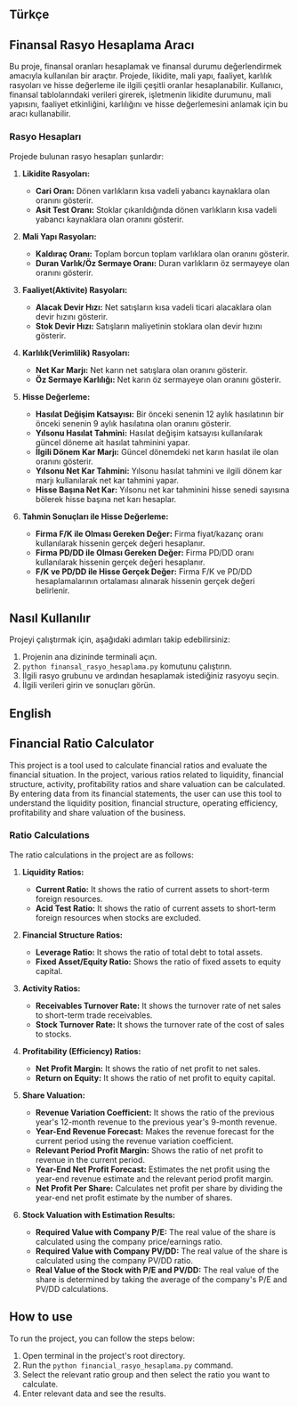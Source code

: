 ## Türkçe
## Finansal Rasyo Hesaplama Aracı


Bu proje, finansal oranları hesaplamak ve finansal durumu değerlendirmek amacıyla kullanılan bir araçtır. Projede, likidite, mali yapı, faaliyet, karlılık rasyoları ve hisse değerleme ile ilgili çeşitli oranlar hesaplanabilir. Kullanıcı, finansal tablolarındaki verileri girerek, işletmenin likidite durumunu, mali yapısını, faaliyet etkinliğini, karlılığını ve hisse değerlemesini anlamak için bu aracı kullanabilir.

### Rasyo Hesapları

Projede bulunan rasyo hesapları şunlardır:

1. **Likidite Rasyoları:**
   - **Cari Oran:** Dönen varlıkların kısa vadeli yabancı kaynaklara olan oranını gösterir.
   - **Asit Test Oranı:** Stoklar çıkarıldığında dönen varlıkların kısa vadeli yabancı kaynaklara olan oranını gösterir.

2. **Mali Yapı Rasyoları:**
   - **Kaldıraç Oranı:** Toplam borcun toplam varlıklara olan oranını gösterir.
   - **Duran Varlık/Öz Sermaye Oranı:** Duran varlıkların öz sermayeye olan oranını gösterir.

3. **Faaliyet(Aktivite) Rasyoları:**
   - **Alacak Devir Hızı:** Net satışların kısa vadeli ticari alacaklara olan devir hızını gösterir.
   - **Stok Devir Hızı:** Satışların maliyetinin stoklara olan devir hızını gösterir.

4. **Karlılık(Verimlilik) Rasyoları:**
   - **Net Kar Marjı:** Net karın net satışlara olan oranını gösterir.
   - **Öz Sermaye Karlılığı:** Net karın öz sermayeye olan oranını gösterir.

5. **Hisse Değerleme:**
   - **Hasılat Değişim Katsayısı:** Bir önceki senenin 12 aylık hasılatının bir önceki senenin 9 aylık hasılatına olan oranını gösterir.
   - **Yılsonu Hasılat Tahmini:** Hasılat değişim katsayısı kullanılarak güncel döneme ait hasılat tahminini yapar.
   - **İlgili Dönem Kar Marjı:** Güncel dönemdeki net karın hasılat ile olan oranını gösterir.
   - **Yılsonu Net Kar Tahmini:** Yılsonu hasılat tahmini ve ilgili dönem kar marjı kullanılarak net kar tahmini yapar.
   - **Hisse Başına Net Kar:** Yılsonu net kar tahminini hisse senedi sayısına bölerek hisse başına net karı hesaplar.

6. **Tahmin Sonuçları ile Hisse Değerleme:**
   - **Firma F/K ile Olması Gereken Değer:** Firma fiyat/kazanç oranı kullanılarak hissenin gerçek değeri hesaplanır.
   - **Firma PD/DD ile Olması Gereken Değer:** Firma PD/DD oranı kullanılarak hissenin gerçek değeri hesaplanır.
   - **F/K ve PD/DD ile Hisse Gerçek Değer:** Firma F/K ve PD/DD hesaplamalarının ortalaması alınarak hissenin gerçek değeri belirlenir.

## Nasıl Kullanılır

Projeyi çalıştırmak için, aşağıdaki adımları takip edebilirsiniz:

1. Projenin ana dizininde terminali açın.
2. `python finansal_rasyo_hesaplama.py` komutunu çalıştırın.
3. İlgili rasyo grubunu ve ardından hesaplamak istediğiniz rasyoyu seçin.
4. İlgili verileri girin ve sonuçları görün.


## English
## Financial Ratio Calculator


This project is a tool used to calculate financial ratios and evaluate the financial situation. In the project, various ratios related to liquidity, financial structure, activity, profitability ratios and share valuation can be calculated. By entering data from its financial statements, the user can use this tool to understand the liquidity position, financial structure, operating efficiency, profitability and share valuation of the business.

### Ratio Calculations

The ratio calculations in the project are as follows:

1. **Liquidity Ratios:**
   - **Current Ratio:** It shows the ratio of current assets to short-term foreign resources.
   - **Acid Test Ratio:** It shows the ratio of current assets to short-term foreign resources when stocks are excluded.

2. **Financial Structure Ratios:**
   - **Leverage Ratio:** It shows the ratio of total debt to total assets.
   - **Fixed Asset/Equity Ratio:** Shows the ratio of fixed assets to equity capital.

3. **Activity Ratios:**
   - **Receivables Turnover Rate:** It shows the turnover rate of net sales to short-term trade receivables.
   - **Stock Turnover Rate:** It shows the turnover rate of the cost of sales to stocks.

4. **Profitability (Efficiency) Ratios:**
   - **Net Profit Margin:** It shows the ratio of net profit to net sales.
   - **Return on Equity:** It shows the ratio of net profit to equity capital.

5. **Share Valuation:**
   - **Revenue Variation Coefficient:** It shows the ratio of the previous year's 12-month revenue to the previous year's 9-month revenue.
   - **Year-End Revenue Forecast:** Makes the revenue forecast for the current period using the revenue variation coefficient.
   - **Relevant Period Profit Margin:** Shows the ratio of net profit to revenue in the current period.
   - **Year-End Net Profit Forecast:** Estimates the net profit using the year-end revenue estimate and the relevant period profit margin.
   - **Net Profit Per Share:** Calculates net profit per share by dividing the year-end net profit estimate by the number of shares.

6. **Stock Valuation with Estimation Results:**
   - **Required Value with Company P/E:** The real value of the share is calculated using the company price/earnings ratio.
   - **Required Value with Company PV/DD:** The real value of the share is calculated using the company PV/DD ratio.
   - **Real Value of the Stock with P/E and PV/DD:** The real value of the share is determined by taking the average of the company's P/E and PV/DD calculations.

## How to use

To run the project, you can follow the steps below:

1. Open terminal in the project's root directory.
2. Run the `python financial_rasyo_hesaplama.py` command.
3. Select the relevant ratio group and then select the ratio you want to calculate.
4. Enter relevant data and see the results.